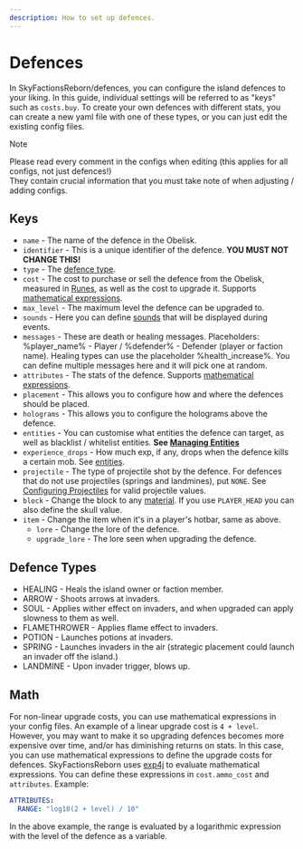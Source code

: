 ```yaml
---
description: How to set up defences.
---
```


# Defences

In SkyFactionsReborn/defences, you can configure the island defences to your liking. In this guide, individual settings will be referred to as "keys" such as `costs.buy`. To create your own defences with different stats, you can create a new yaml file with one of these types, or you can just edit the existing config files.

>[!NOTE]
>Please read every comment in the configs when editing (this applies for all configs, not just defences!)\
>They contain crucial information that you must take note of when adjusting / adding configs.

## Keys

* `name` - The name of the defence in the Obelisk.
* `identifier` - This is a unique identifier of the defence. **YOU MUST NOT CHANGE THIS!**
* `type` - The [defence type](defences.md#defence-types).
* `cost` - The cost to purchase or sell the defence from the Obelisk, measured in [Runes](runes.md), as well as the cost to upgrade it. Supports [mathematical expressions](defences.md#math).
* `max_level` - The maximum level the defence can be upgraded to.
* `sounds` - Here you can define [sounds](https://hub.spigotmc.org/javadocs/spigot/org/bukkit/Sound.html) that will be displayed during events.
* `messages` - These are death or healing messages. Placeholders: %player\_name% - Player / %defender% - Defender (player or faction name). Healing types can use the placeholder %health\_increase%. You can define multiple messages here and it will pick one at random.
* `attributes` - The stats of the defence. Supports [mathematical expressions](defences.md#math).
* `placement` - This allows you to configure how and where the defences should be placed.
* `holograms` - This allows you to configure the holograms above the defence.
* `entities` - You can customise what entities the defence can target, as well as blacklist / whitelist entities. **See [Managing Entities](managing_entities.md)**
* `experience_drops` - How much exp, if any, drops when the defence kills a certain mob. See [entities](https://hub.spigotmc.org/javadocs/bukkit/org/bukkit/entity/EntityType.html).
* `projectile` - The type of projectile shot by the defence. For defences that do not use projectiles (springs and landmines), put `NONE`. See [Configuring Projectiles](projectiles.md) for valid projectile values.
* `block` - Change the block to any [material](https://hub.spigotmc.org/javadocs/spigot/org/bukkit/Material.html#enum-constant-summary). If you use `PLAYER_HEAD` you can also define the skull value.
* `item` - Change the item when it's in a player's hotbar, same as above.
  * `lore` - Change the lore of the defence.
  * `upgrade_lore` - The lore seen when upgrading the defence.

## Defence Types

* HEALING - Heals the island owner or faction member.
* ARROW - Shoots arrows at invaders.
* SOUL - Applies wither effect on invaders, and when upgraded can apply slowness to them as well.
* FLAMETHROWER - Applies flame effect to invaders.
* POTION - Launches potions at invaders.
* SPRING - Launches invaders in the air (strategic placement could launch an invader off the island.)
* LANDMINE - Upon invader trigger, blows up.

## Math

For non-linear upgrade costs, you can use mathematical expressions in your config files. An example of a linear upgrade cost is `4 + level`. However, you may want to make it so upgrading defences becomes more expensive over time, and/or has diminishing returns on stats. In this case, you can use mathematical expressions to define the upgrade costs for defences. SkyFactionsReborn uses [exp4j](https://www.objecthunter.net/exp4j/) to evaluate mathematical expressions. You can define these expressions in `cost.ammo_cost` and `attributes`. Example:

```yaml
ATTRIBUTES:
  RANGE: "log10(2 + level) / 10"
```

In the above example, the range is evaluated by a logarithmic expression with the level of the defence as a variable.